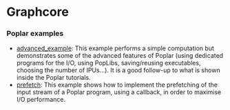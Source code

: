# Graphcore

### Poplar examples

- [advanced_example](advanced_example): This example performs a simple computation but demonstrates some of the advanced
features of Poplar (using dedicated programs for the I/O, using PopLibs, saving/reusing executables, choosing the number of IPUs...). It is a good follow-up to what is shown inside the Poplar tutorials.
- [prefetch](prefetch): This example shows how to implement the prefetching of the input stream of a Poplar program, using a callback, in order to maximise I/O performance.
